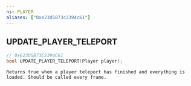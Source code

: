 ```yaml
---
ns: PLAYER
aliases: ["0xe23d5873c2394c61"]
---
```

## UPDATE_PLAYER_TELEPORT

```c
// 0xE23D5873C2394C61
bool UPDATE_PLAYER_TELEPORT(Player player);
```

```
Returns true when a player teleport has finished and everything is loaded. Should be called every frame.
```
